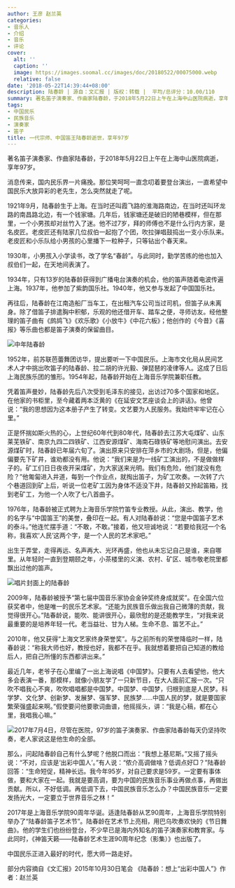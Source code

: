 ```yaml
---
author: 王彦 赵兰英
categories:
- 音乐人
- 介绍
- 音乐
- 评论
cover:
  alt: ''
  caption: ''
  image: https://images.soomal.cc/images/doc/20180522/00075000.webp
  relative: false
date: '2018-05-22T14:39:44+08:00'
description: 陆春龄 | 源自：文汇报 | 版权：转载 |  平均/总评分：10.00/110
summary: 著名笛子演奏家、作曲家陆春龄，于2018年5月22日上午在上海中山医院病逝，享年97岁。消息传来，国内民乐界一片痛挽。那位笑呵呵一直念叨着要登台演出，一直希望中国民乐大放异彩的老先生，怎么突然就走了呢……
tags:
- 中国民乐
- 民族音乐
- 演奏家
- 笛子
title: 一代宗师、中国笛王陆春龄逝世，享年97岁
---
```


著名笛子演奏家、作曲家陆春龄，于2018年5月22日上午在上海中山医院病逝，享年97岁。

消息传来，国内民乐界一片痛挽。那位笑呵呵一直念叨着要登台演出，一直希望中国民乐大放异彩的老先生，怎么突然就走了呢。

1921年9月，陆春龄生于上海。在当时还叫霞飞路的淮海路南边，在当时还叫环龙路的南昌路北边，有一个钱家塘。几年后，钱家塘还是破旧的陋巷模样，但在那里，一个小男孩却对丝竹入了迷。他不过7岁，拜的师傅也不是什么行内方家，是名皮匠。老皮匠还有陆家几位叔伯一起抱了个团，吹拉弹唱鼓捣出一支小乐队来。老皮匠和小乐队给小男孩的心里播下一粒种子，只等钻出个春天来。

1930年，小男孩入小学读书，改了学名“春龄”。与此同时，勤学苦练的他也加入叔伯们一起，在天地间表演了。

1934年，只有13岁的陆春龄获得到广播电台演奏的机会，他的笛声随着电波传遍上海。1937年，他参加了紫韵国乐社。1940年，他又参与发起了中国国乐社。

再往后，陆春龄在江南造船厂当车工，在出租汽车公司当过司机，但笛子从未离身。除了借笛子排遣胸中积郁，乐观的他还借开车、踏车之便，寻师访友。经他整理的笛子曲有《鹧鸪飞》《欢乐歌》《小放牛》《中花六板》；他创作的《今昔》《喜报》等乐曲也都是笛子演奏的保留曲目。

![中年陆春龄](https://images.soomal.cc/images/doc/20170607/00068294_01.webp)





1952年，前苏联芭蕾舞团访华，提出要听一下中国民乐。上海市文化局从民间艺术人才中挑出吹笛子的陆春龄、拉二胡的许光毅、弹琵琶的凌律等人。这成了日后上海民族乐团的雏形。1954年起，陆春龄开始在上海音乐学院兼职任教。

凭着笛声曼妙，陆春龄先后八次受到毛泽东的接见，出访过70多个国家和地区。在他家的书柜里，至今藏着两本泛黄的《在延安文艺座谈会上的讲话》。他曾说：“我的思想因为这本册子产生了转变。文艺要为人民服务。我始终牢牢记在心里。”

正是怀揣如斯火热的心，上世纪60年代到80年代，陆春龄去江苏大屯煤矿、山东莱芜铁矿、南京九四二四铁矿、江西安源煤矿、海南石碌铁矿等地慰问演出。去安源煤矿时，陆春龄已年届六旬了。演出原来只安排在萍乡市的大剧场，但是，他偏偏要先下矿井，谁劝都没有用。他说：“我们来是为一线矿工演出的，不是做做样子的。矿工们日日夜夜开采煤矿，为大家送来光明。我们有危险，他们就没有危险？”他匍匐进入井道，每到一个作业点，就掏出笛子，为矿工吹奏。一次转了六个巷道回到矿上后，听说一位老矿工因为身体不适没下井，陆春龄又拎起笛箱，找到老矿工，为他一个人吹了七八首曲子。

1976年，陆春龄被正式聘为上海音乐学院竹笛专业教授。从此，演出、教学，他的名字与“中国笛王”的美誉，叠印在一起。有人对陆春龄说：“您是中国笛子艺术的泰斗。”他连忙摆手道：“不敢，不敢。”接着，他又坦诚地说：“若要给我冠一个名称，我喜欢‘人民’这两个字，是一个人民的艺术家吧。”

出生于弄堂，走得再远、名声再大、光环再盛，他也从未忘记自己是谁，来自哪里。从年轻时一直到登期颐之年，小茶楼里的义演、农村、矿区、城市敬老院里都飘出过他的笛声。

![唱片封面上的陆春龄](https://images.soomal.cc/images/doc/20180522/00074999_01.webp)





2009年，陆春龄被授予“第七届中国音乐家协会金钟奖终身成就奖”。在全国六位获奖者中，他是唯一的民乐艺术家。“还能为民族音乐做出我自己微薄的贡献，我觉得很开心。”陆春龄说，能吹、能讲很开心，最欣慰的是还能教学生，“对我来说最重要的是培养年轻一代。老当益壮、甘为人梯。生命不息、笛艺不止。”

2010年，他又获得“上海文艺家终身荣誉奖”。与之前所有的荣誉降临时一样，陆春龄说：“称我大师也好，教授也好，我都不在乎。我就想着要把自己知道的教给后人，把自己所懂的东西都讲出来。”

最近几年，老爷子在心里编了一出上海说唱《中国梦》。只要有人去看望他，他大多会表演一番，那模样，就像小朋友学了一只新节目，在大人面前汇报一次。“只吹不唱我心不爽，吹吹唱唱都是中国梦。中国梦、中国梦，归根到底是人民梦。科学梦、文化梦、创新梦、发展梦、强军梦、民族梦……中国人民的梦，就是要国家繁荣强盛起来啊。”假使要问他要歌词曲谱，他摇摇头，讲：“我是心稿，都在心里，我唱我心嘛。”

![2017年7月4日，尽管在医院，97岁的笛子演奏家、作曲家陆春龄每天仍坚持吹奏，老人家说这是他生命的全部。](https://images.soomal.cc/images/doc/20180522/00075001.webp)





那么，问起陆春龄自己有什么梦呢？他脱口而出：“我想上基尼斯。”又摇了摇头说：“不对，应该是‘出彩中国人’。”有人说：“侬介高调做啥？低调点好□？”陆春龄回答：“生命短促，精神长远。我今年95岁，对自己要求是59岁。一定要有事体做，要和大家在一起。我就是要高调，要为中国的民族音乐事业再做点事，再做出贡献。所以，不好低调。再低调下去，中国民族音乐怎么办？中国民族音乐一定要发扬光大，一定要立于世界音乐之林！”

2017年是上海音乐学院90周年华诞。适逢陆春龄从艺90周年，上海音乐学院特别举办了“陆春龄笛子艺术节”。陆春龄在艺术节上亮相，用巴乌吹奏欢快的《节日舞曲》。他的学生们也纷纷登台，不少早已是海内外知名的笛子演奏家和教育家。与此同时，《神笛天籁――陆春龄艺术生涯90周年纪念（影集）》也出版了。

中国民乐正进入最好的时代，愿大师一路走好。

部分内容摘自《文汇报》2015年10月30日笔会 《陆春龄：想上“出彩中国人”》作者：赵兰英